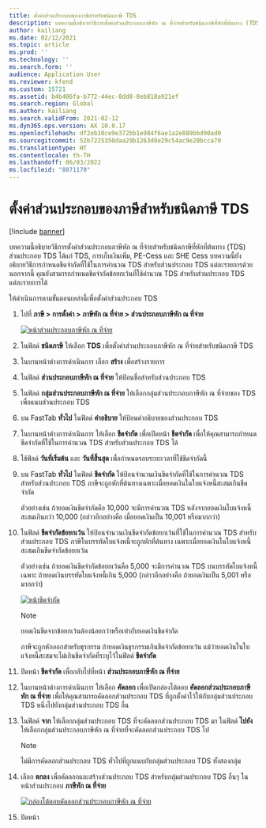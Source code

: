 ```yaml
---
title: ตั้งค่าส่วนประกอบของภาษีสำหรับชนิดภาษี TDS
description: บทความนี้อธิบายวิธีการตั้งค่าส่วนประกอบภาษีหัก ณ ที่จ่ายสำหรับชนิดภาษีที่หักที่ต้นทาง (TDS) และยังอธิบายวิธีการกําหนดขีดจํากัดที่ใช้ในการคํานวณ TDS สำหรับส่วนประกอบ TDS แต่ละรายการด้วย
author: kailiang
ms.date: 02/12/2021
ms.topic: article
ms.prod: ''
ms.technology: ''
ms.search.form: ''
audience: Application User
ms.reviewer: kfend
ms.custom: 15721
ms.assetid: b4b406fa-b772-44ec-8dd8-8eb818a921ef
ms.search.region: Global
ms.author: kailiang
ms.search.validFrom: 2021-02-12
ms.dyn365.ops.version: AX 10.0.17
ms.openlocfilehash: df2eb10ce9e372bb1e984f6ae1a2e889bbd90ad0
ms.sourcegitcommit: 52b7225350daa29b1263d8e29c54ac9e20bcca70
ms.translationtype: HT
ms.contentlocale: th-TH
ms.lasthandoff: 06/03/2022
ms.locfileid: "8871170"
---
```

# <a name="set-up-tax-components-for-the-tds-tax-type"></a>ตั้งค่าส่วนประกอบของภาษีสำหรับชนิดภาษี TDS

[!include [banner](../includes/banner.md)]

บทความนี้อธิบายวิธีการตั้งค่าส่วนประกอบภาษีหัก ณ ที่จ่ายสำหรับชนิดภาษีที่หักที่ต้นทาง (TDS) ส่วนประกอบ TDS ได้แก่ TDS, การเก็บเงินเพิ่ม, PE-Cess และ SHE Cess บทความนี้ยังอธิบายวิธีการกําหนดขีดจํากัดที่ใช้ในการคํานวณ TDS สำหรับส่วนประกอบ TDS แต่ละรายการด้วย นอกจากนี้ คุณยังสามารถกําหนดขีดจำกัดข้อยกเว้นที่ใช้คํานวณ TDS สำหรับส่วนประกอบ TDS แต่ละรายการได้

ให้ดำเนินการตามขั้นตอนเหล่านี้เพื่อตั้งค่าส่วนประกอบ TDS

1. ไปที่ **ภาษี \> การตั้งค่า \> ภาษีหัก ณ ที่จ่าย \> ส่วนประกอบภาษีหัก ณ ที่จ่าย**

    [![หน้าส่วนประกอบภาษีหัก ณ ที่จ่าย](./media/apac-ind-TDS-9.png)](./media/apac-ind-TDS-9.png)

2. ในฟิลด์ **ชนิดภาษี** ให้เลือก **TDS** เพื่อตั้งค่าส่วนประกอบภาษีหัก ณ ที่จ่ายสำหรับชนิดภาษี TDS
3. ในบานหน้าต่างการดำเนินการ เลือก **สร้าง** เพื่อสร้างรายการ
4. ในฟิลด์ **ส่วนประกอบภาษีหัก ณ ที่จ่าย** ให้ป้อนชื่อสำหรับส่วนประกอบ TDS
5. ในฟิลด์ **กลุ่มส่วนประกอบภาษีหัก ณ ที่จ่าย** ให้เลือกกลุ่มส่วนประกอบภาษีหัก ณ ที่จ่ายของ TDS เพื่อแนบส่วนประกอบ TDS
6. บน FastTab **ทั่วไป** ในฟิลด์ **คำอธิบาย** ให้ป้อนคำอธิบายของส่วนประกอบ TDS
7. ในบานหน้าต่างการดำเนินการ ให้เลือก **ขีดจำกัด** เพื่อเปิดหน้า **ขีดจำกัด** เพื่อให้คุณสามารถกําหนดขีดจำกัดที่ใช้ในการคํานวณ TDS สำหรับส่วนประกอบ TDS ได้
8. ใช้ฟิลด์ **วันที่เริ่มต้น** และ **วันที่สิ้นสุด** เพื่อกําหนดรอบระยะเวลาที่ใช้ขีดจำกัดนี้
9. บน FastTab **ทั่วไป** ในฟิลด์ **ขีดจำกัด** ให้ป้อนจำนวนเงินขีดจำกัดที่ใช้ในการคํานวณ TDS สำหรับส่วนประกอบ TDS ภาษีจะถูกหักที่ต้นทางเฉพาะเมื่อยอดเงินในใบแจ้งหนี้สะสมเกินขีดจำกัด

    ตัวอย่างเช่น ถ้ายอดเงินขีดจำกัดคือ 10,000 จะมีการคํานวณ TDS หลังจากยอดเงินใบแจ้งหนี้สะสมเกินกว่า 10,000 (กล่าวอีกอย่างคือ เมื่อยอดเงินเป็น 10,001 หรือมากกว่า)

10. ในฟิลด์ **ขีดจำกัดข้อยกเว้น** ให้ป้อนจำนวนเงินขีดจำกัดข้อยกเว้นที่ใช้ในการคํานวณ TDS สำหรับส่วนประกอบ TDS ภาษีในบรรทัดใบแจ้งหนี้จะถูกหักที่ต้นทาง เฉพาะเมื่อยอดเงินในใบแจ้งหนี้สะสมเกินขีดจำกัดข้อยกเว้น

    ตัวอย่างเช่น ถ้ายอดเงินขีดจำกัดข้อยกเว้นคือ 5,000 จะมีการคํานวณ TDS บนบรรทัดใบแจ้งหนี้เฉพาะ ถ้ายอดเงินบรรทัดใบแจ้งหนี้เกิน 5,000 (กล่าวอีกอย่างคือ ถ้ายอดเงินเป็น 5,001 หรือมากกว่า)

    [![หน้าขีดจำกัด](./media/apac-ind-TDS-10.png)](./media/apac-ind-TDS-10.png)

    > [!NOTE]
    > ยอดเงินขีดจากข้อยกเว้นต้องน้อยกว่าหรือเท่ากับยอดเงินขีดจำกัด
    >
    > ภาษีจะถูกหักออกสำหรับธุรกรรม ถ้ายอดเงินธุรกรรมเกินขีดจำกัดข้อยกเว้น แม้ว่ายอดเงินในใบแจ้งหนี้สะสมจะไม่เกินขีดจำกัดที่ระบุไว้ในฟิลด์ **ขีดจำกัด**

11. ปิดหน้า **ขีดจำกัด** เพื่อกลับไปที่หน้า **ส่วนประกอบภาษีหัก ณ ที่จ่าย**
12. ในบานหน้าต่างการดำเนินการ ให้เลือก **คัดลอก** เพื่อเปิดกล่องโต้ตอบ **คัดลอกส่วนประกอบภาษีหัก ณ ที่จ่าย** เพื่อให้คุณสามารถคัดลอกส่วนประกอบ TDS ที่ถูกตั้งค่าไว้ให้กับกลุ่มส่วนประกอบ TDS หนึ่งไปยังกลุ่มส่วนประกอบ TDS อื่น
13. ในฟิลด์ **จาก** ให้เลือกกลุ่มส่วนประกอบ TDS ที่จะคัดลอกส่วนประกอบ TDS มา ในฟิลด์ **ไปยัง** ให้เลือกกลุ่มส่วนประกอบภาษีหัก ณ ที่จ่ายที่จะคัดลอกส่วนประกอบ TDS ไป

    > [!NOTE]
    > ไม่มีการคัดลอกส่วนประกอบ TDS ทั่วไปที่ถูกแนบกับกลุ่มส่วนประกอบ TDS ทั้งสองกลุ่ม

14. เลือก **ตกลง** เพื่อคัดลอกและสร้างส่วนประกอบ TDS สำหรับกลุ่มส่วนประกอบ TDS อื่นๆ ในหน้าส่วนประกอบ **ภาษีหัก ณ ที่จ่าย**

    [![กล่องโต้ตอบคัดลอกส่วนประกอบภาษีหัก ณ ที่จ่าย](./media/apac-ind-TDS-11.png)](./media/apac-ind-TDS-11.png)

15. ปิดหน้า
